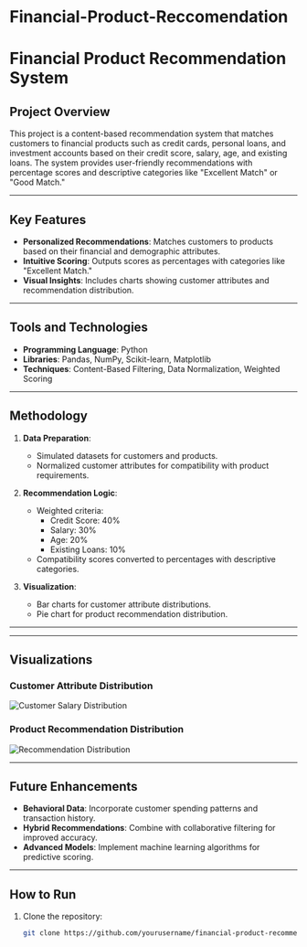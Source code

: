 # Financial-Product-Reccomendation


# Financial Product Recommendation System

## Project Overview
This project is a content-based recommendation system that matches customers to financial products such as credit cards, personal loans, and investment accounts based on their credit score, salary, age, and existing loans. The system provides user-friendly recommendations with percentage scores and descriptive categories like "Excellent Match" or "Good Match."

---

## Key Features
- **Personalized Recommendations**: Matches customers to products based on their financial and demographic attributes.
- **Intuitive Scoring**: Outputs scores as percentages with categories like "Excellent Match."
- **Visual Insights**: Includes charts showing customer attributes and recommendation distribution.

---

## Tools and Technologies
- **Programming Language**: Python
- **Libraries**: Pandas, NumPy, Scikit-learn, Matplotlib
- **Techniques**: Content-Based Filtering, Data Normalization, Weighted Scoring

---

## Methodology
1. **Data Preparation**: 
   - Simulated datasets for customers and products.
   - Normalized customer attributes for compatibility with product requirements.

2. **Recommendation Logic**:
   - Weighted criteria:
     - Credit Score: 40%
     - Salary: 30%
     - Age: 20%
     - Existing Loans: 10%
   - Compatibility scores converted to percentages with descriptive categories.

3. **Visualization**:
   - Bar charts for customer attribute distributions.
   - Pie chart for product recommendation distribution.

---



---

## Visualizations
### Customer Attribute Distribution
![Customer Salary Distribution](path/to/salary_plot.png)

### Product Recommendation Distribution
![Recommendation Distribution](path/to/recommendation_pie.png)

---

## Future Enhancements
- **Behavioral Data**: Incorporate customer spending patterns and transaction history.
- **Hybrid Recommendations**: Combine with collaborative filtering for improved accuracy.
- **Advanced Models**: Implement machine learning algorithms for predictive scoring.

---

## How to Run
1. Clone the repository:
   ```bash
   git clone https://github.com/yourusername/financial-product-recommender.git

